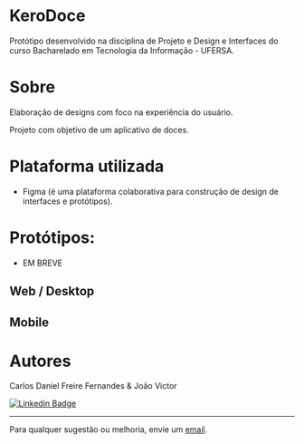# KeroDoce

Protótipo desenvolvido na disciplina de Projeto e Design e Interfaces do curso Bacharelado em Tecnologia da Informação - UFERSA.
 
# Sobre

Elaboração de designs com foco na experiência do usuário.

Projeto com objetivo de um aplicativo de doces.

# Plataforma utilizada
- Figma (é uma plataforma colaborativa para construção de design de interfaces e protótipos).

# Protótipos:
- EM BREVE 
## Web / Desktop

## Mobile

# Autores

Carlos Daniel Freire Fernandes & João Victor

[![Linkedin Badge](https://img.shields.io/badge/-Linkedin-blue?style=flat-square&logo=Linkedin&logoColor=white&link=https://www.linkedin.com/in/lpaulovt/)](https://www.linkedin.com/in/carlosdanielfernandes) 

---
Para qualquer sugestão ou melhoria, envie um [email](mailto:carloscdanield@gmail.com).
